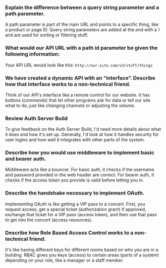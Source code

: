 ### Explain the difference between a query string parameter and a path parameter.
A path parameter is part of the main URL and points to a specific thing, like a product or page ID. Query string parameters are added at the end with a `?` and are used for sorting or filtering stuff.

### What would our API URL with a path id parameter be given the following information:
Your API URL would look like this: `http://our-site.com/v3/stuff/things`

### We have created a dynamic API with an “interface”. Describe how that interface works to a non-technical friend.
Think of our API's interface like a remote control for our website. It has buttons (commands) that let other programs ask for data or tell our site what to do, just like changing channels or adjusting the volume.

### Review Auth Server Build
To give feedback on the Auth Server Build, I'd need more details about what it does and how it's set up. Generally, I'd look at how it handles security for user logins and how well it integrates with other parts of the system.

### Describe how you would use middleware to implement basic and bearer auth.
 Middleware acts like a bouncer. For basic auth, it checks if the username and password provided in the web header are correct. For bearer auth, it checks if the access token you provide is valid before letting you in.

### Describe the handshake necessary to implement OAuth.
 Implementing OAuth is like getting a VIP pass to a concert. First, you request access, get a special ticket (authorization grant) if approved, exchange that ticket for a VIP pass (access token), and then use that pass to get into the concert (access resources).

### Describe how Role Based Access Control works to a non-technical friend.
It's like having different keys for different rooms based on who you are in a building. RBAC gives you keys (access) to certain areas (parts of a system) depending on your role, like a manager or a staff member.